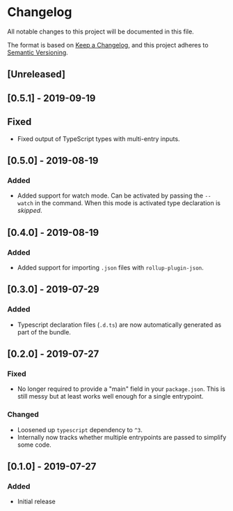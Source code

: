 # Changelog

All notable changes to this project will be documented in this file.

The format is based on [Keep a Changelog](https://keepachangelog.com/en/1.0.0/),
and this project adheres to [Semantic Versioning](https://semver.org/spec/v2.0.0.html).

## [Unreleased]

## [0.5.1] - 2019-09-19

## Fixed

- Fixed output of TypeScript types with multi-entry inputs.

## [0.5.0] - 2019-08-19

### Added

- Added support for watch mode. Can be activated by passing the `--watch` in the command. When this mode is activated type declaration is _skipped_.

## [0.4.0] - 2019-08-19

### Added

- Added support for importing `.json` files with `rollup-plugin-json`.

## [0.3.0] - 2019-07-29

### Added

- Typescript declaration files (`.d.ts`) are now automatically generated as part of the bundle.

## [0.2.0] - 2019-07-27

### Fixed

- No longer required to provide a "main" field in your `package.json`. This is still messy but at least works well enough for a single entrypoint.

### Changed

- Loosened up `typescript` dependency to `^3`.
- Internally now tracks whether multiple entrypoints are passed to simplify some code.

## [0.1.0] - 2019-07-27

### Added

- Initial release
